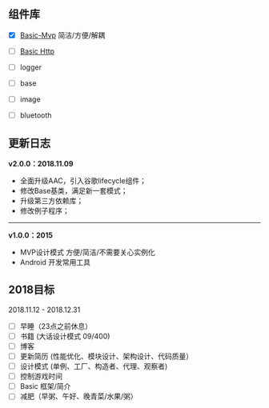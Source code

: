 ## 组件库
- [x] [Basic-Mvp](./basics/mvp) 简洁/方便/解耦
- [ ] [Basic Http](./basics/http)
- [ ] logger
- [ ] base
- [ ] image
- [ ] bluetooth


## 更新日志

**v2.0.0：2018.11.09**
- 全面升级AAC，引入谷歌lifecycle组件；
- 修改Base基类，满足新一套模式；
- 升级第三方依赖库；
- 修改例子程序；
---


**v1.0.0：2015**
- MVP设计模式 方便/简洁/不需要关心实例化
- Android 开发常用工具


## 2018目标 
2018.11.12 - 2018.12.31
- [ ] 早睡（23点之前休息）
- [ ] 书籍 (大话设计模式 09/400)
- [ ] 博客
- [ ] 更新简历 (性能优化、模块设计、架构设计、代码质量）
- [ ] 设计模式 (单例、工厂、构造者、代理、观察者)
- [ ] 控制游戏时间
- [ ] Basic 框架/简介
- [ ] 减肥（早粥、午好、晚青菜/水果/粥）
